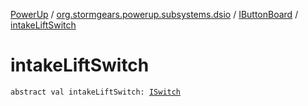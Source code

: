 [PowerUp](../../index.md) / [org.stormgears.powerup.subsystems.dsio](../index.md) / [IButtonBoard](index.md) / [intakeLiftSwitch](./intake-lift-switch.md)

# intakeLiftSwitch

`abstract val intakeLiftSwitch: `[`ISwitch`](../../org.stormgears.utils.dsio/-i-switch/index.md)